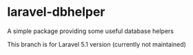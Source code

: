 # laravel-dbhelper
A simple package providing some useful database helpers

This branch is for Laravel 5.1 version (currently not maintained)
